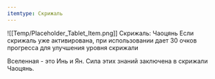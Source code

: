 ```yaml
---
itemtype: Скрижаль
---
```

![[Temp/Placeholder_Tablet_Item.png]]
Скрижаль: Чаоцянь
Если скрижаль уже активирована, при использовании дает 30 очков прогресса для улучшения уровня скрижали

Вселенная - это Инь и Ян. Сила этих знаний заключена в скрижали Чаоцянь.
